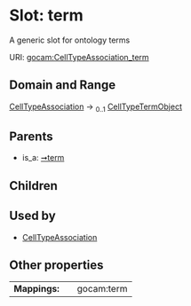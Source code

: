 
# Slot: term

A generic slot for ontology terms

URI: [gocam:CellTypeAssociation_term](https://w3id.org/gocam/CellTypeAssociation_term)


## Domain and Range

[CellTypeAssociation](CellTypeAssociation.md) &#8594;  <sub>0..1</sub> [CellTypeTermObject](CellTypeTermObject.md)

## Parents

 *  is_a: [➞term](termAssociation__term.md)

## Children


## Used by

 * [CellTypeAssociation](CellTypeAssociation.md)

## Other properties

|  |  |  |
| --- | --- | --- |
| **Mappings:** | | gocam:term |
